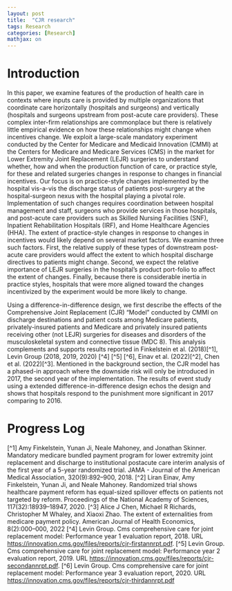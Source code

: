 ```yaml
---
layout: post
title:  "CJR research"
tags: Research
categories: [Research]
mathjax: on
---
```

# Introduction
In this paper, we examine features of the production of health care in contexts where inputs care is provided by multiple organizations that coordinate care horizontally (hospitals and surgeons) and vertically (hospitals and surgeons upstream from post-acute care providers). These complex inter-firm relationships are commonplace but there is relatively little empirical evidence on how these relationships might change when incentives change. We exploit a large-scale mandatory experiment conducted by the Center for Medicare and Medicaid Innovation (CMMI) at the Centers for Medicare and Medicare Services (CMS) in the market for Lower Extremity Joint Replacement (LEJR) surgeries to understand
whether, how and when the production function of care, or practice style, for these and related surgeries changes in response to changes in financial incentives. Our focus is on practice-style changes implemented by the hospital vis-a-vis the discharge status of patients post-surgery at the hospital-surgeon nexus with the hospital playing a pivotal role. Implementation of such changes requires coordination between hospital management and staff, surgeons who provide services in those hospitals, and post-acute care providers such as Skilled Nursing Facilities (SNF), Inpatient Rehabilitation Hospitals (IRF), and Home Healthcare Agencies (HHA). The extent of practice-style changes in response to changes in incentives would likely depend on several market factors. We examine three such factors. First, the relative supply of these types of downstream post-acute care providers would affect the extent to which hospital discharge directives to patients might change. Second, we expect the relative importance of LEJR surgeries in the hospital’s product port-folio to affect the extent of changes. Finally, because there is considerable inertia in practice styles, hospitals that were more aligned toward the changes incentivized by the experiment would be more likely to change.

Using a difference-in-difference design, we first describe the effects of the Comprehensive Joint Replacement (CJR) “Model” conducted by CMMI on discharge destinations and patient costs among Medicare patients, privately-insured patients and Medicare and privately insured patients receiving other (not LEJR) surgeries for diseases and disorders of the musculoskeletal system and connective tissue (MDC 8). This analysis complements and supports results reported in Finkelstein et al. (2018)[^1], Levin Group (2018, 2019, 2020) [^4] [^5] [^6], Einav et al. (2022)[^2], Chen et al. (2022)[^3]. Mentioned in the background section, the CJR model has a phased-in approach where the downside risk will only be introduced in 2017, the second year of the implementation. The results of event study using a extended difference-in-difference design echos the design and shows that hospitals respond to the punishment more significant in 2017 comparing to 2016.

# Progress Log


[^1] Amy Finkelstein, Yunan Ji, Neale Mahoney, and Jonathan Skinner. Mandatory medicare bundled payment program for lower extremity joint replacement and discharge to institutional postacute care interim analysis of the first year of a 5-year randomized trial. JAMA - Journal of the American Medical Association, 320(9):892–900, 2018.
[^2] Liran Einav, Amy Finkelstein, Yunan Ji, and Neale Mahoney. Randomized trial shows healthcare payment reform has equal-sized spillover effects on patients not targeted by reform. Proceedings of the National Academy of Sciences, 117(32):18939–18947, 2020.
[^3] Alice J Chen, Michael R Richards, Christopher M Whaley, and Xiaoxi Zhao. The extent of externalities from medicare payment policy. American Journal of Health Economics, 8(2):000–000, 2022
[^4] Levin Group. Cms comprehensive care for joint replacement model: Performance year 1 evaluation report, 2018. URL https://innovation.cms.gov/files/reports/cjr-firstannrpt.pdf.
[^5] Levin Group. Cms comprehensive care for joint replacement model: Performance year 2 evaluation report, 2019. URL https://innovation.cms.gov/files/reports/cjr-secondannrpt.pdf.
[^6] Levin Group. Cms comprehensive care for joint replacement model: Performance year 3 evaluation report, 2020. URL https://innovation.cms.gov/files/reports/cjr-thirdannrpt.pdf
